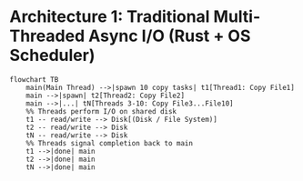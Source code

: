 # Architecture 1: Traditional Multi-Threaded Async I/O (Rust + OS Scheduler)

``` mermaid
flowchart TB
    main(Main Thread) -->|spawn 10 copy tasks| t1[Thread1: Copy File1]
    main -->|spawn| t2[Thread2: Copy File2]
    main -->|...| tN[Threads 3-10: Copy File3...File10]
    %% Threads perform I/O on shared disk
    t1 -- read/write --> Disk[(Disk / File System)]
    t2 -- read/write --> Disk
    tN -- read/write --> Disk
    %% Threads signal completion back to main
    t1 -->|done| main
    t2 -->|done| main
    tN -->|done| main

```
